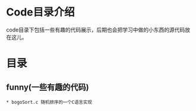 # Code目录介绍
code目录下包括一些有趣的代码展示，后期也会把学习中做的小东西的源代码放在这儿。
# 目录
## funny(一些有趣的代码)
	* bogoSort.c 随机排序的一个C语言实现
